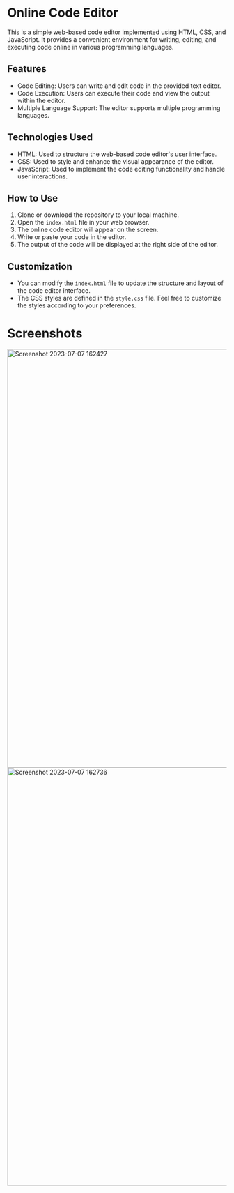 # Online Code Editor

This is a simple web-based code editor implemented using HTML, CSS, and JavaScript. It provides a convenient environment for writing, editing, and executing code online in various programming languages.

## Features

- Code Editing: Users can write and edit code in the provided text editor.
- Code Execution: Users can execute their code and view the output within the editor.
- Multiple Language Support: The editor supports multiple programming languages.

## Technologies Used

- HTML: Used to structure the web-based code editor's user interface.
- CSS: Used to style and enhance the visual appearance of the editor.
- JavaScript: Used to implement the code editing functionality and handle user interactions.

## How to Use

1. Clone or download the repository to your local machine.
2. Open the `index.html` file in your web browser.
3. The online code editor will appear on the screen.
4. Write or paste your code in the editor.
5. The output of the code will be displayed at the right side of the editor.

## Customization

- You can modify the `index.html` file to update the structure and layout of the code editor interface.
- The CSS styles are defined in the `style.css` file. Feel free to customize the styles according to your preferences.

# Screenshots
<img width="960" alt="Screenshot 2023-07-07 162427" src="https://github.com/chhitizzz/online-code-editor/assets/137091888/abc8c148-7654-4d0b-954a-2fb6fc071efe">
<img width="960" alt="Screenshot 2023-07-07 162736" src="https://github.com/chhitizzz/online-code-editor/assets/137091888/8d92c509-3bed-47f1-a6e7-c1ae64c5f030">
